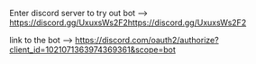 Enter discord server to try out bot --> https://discord.gg/UxuxsWs2F2https://discord.gg/UxuxsWs2F2

link to the bot --> https://discord.com/oauth2/authorize?client_id=1021071363974369361&scope=bot